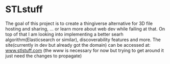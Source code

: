 # STLstuff

The goal of this project is to create a thingiverse alternative for 3D file hosting and sharing, ... or learn more about web dev while failing at that.
On top of that I am looking into implementing a better searh algorithm(Elasticsearch or similar), discoverability features and more.
The site(currently in dev but already got the domain) can be accessed at: www.stlstuff.com (the www is necessary for now but trying to get around it just need the changes to propagate)
